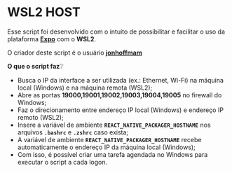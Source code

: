 # WSL2 HOST

Esse script foi desenvolvido com o intuito de possibilitar e facilitar o uso da plataforma [**Expo**](https://expo.io/) com o **WSL2**.

O criador deste script é o usuário [**jonhoffmam**](https://github.com/jonhoffmam/)

**O que o script faz**❔

- Busca o IP da interface a ser utilizada (ex.: Ethernet, Wi-Fi) na máquina local (Windows) e na máquina remota (WSL2);
- Abre as portas **19000,19001,19002,19003,19004,19005** no firewall do Windows;
- Faz o direcionamento entre endereço IP local (Windows) e endereço IP remoto (WSL2);
- Insere a variável de ambiente **```REACT_NATIVE_PACKAGER_HOSTNAME```** nos arquivos **```.bashrc```** e **```.zshrc```** caso exista;
- A variável de ambiente **```REACT_NATIVE_PACKAGER_HOSTNAME```** recebe automaticamente o endereço IP da máquina local (Windows);
- Com isso, é possível criar uma tarefa agendada no Windows para executar o script a cada logon.
